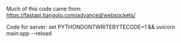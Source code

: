 Much of this code came from: https://fastapi.tiangolo.com/advanced/websockets/

Code for server: set PYTHONDONTWRITEBYTECODE=1 && uvicorn main:app --reload